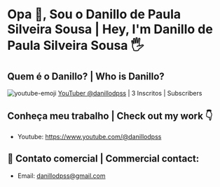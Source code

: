 # Opa 👋, Sou o Danillo de Paula Silveira Sousa | Hey, I'm Danillo de Paula Silveira Sousa 🖐
## Quem é o Danillo? | Who is Danillo?
![youtube-emoji](https://user-images.githubusercontent.com/69750393/211057864-076c5f6a-12a8-4307-a33f-83cd5c797619.png) [YouTuber @danillodpss](https://www.youtube.com/@danillodpss) | 3 Inscritos | Subscribers
## Conheça meu trabalho | Check out my work 👇
* Youtube: https://www.youtube.com/@danillodpss
## 📨 Contato comercial | Commercial contact:
* Email: danillodpss@gmail.com
